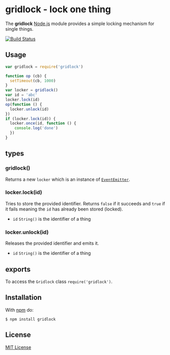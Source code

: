 
# gridlock - lock one thing

The **gridlock** [Node.js](http://nodejs.org/) module provides a simple locking mechanism for single things.

[![Build Status](https://secure.travis-ci.org/michaelnisi/gridlock.svg)](http://travis-ci.org/michaelnisi/gridlock)

## Usage

```js
var gridlock = require('gridlock')

function op (cb) {
  setTimeout(cb, 1000)
}
var locker = gridlock()
var id = 'abc'
locker.lock(id)
op(function () {
  locker.unlock(id)
})
if (locker.lock(id)) {
  locker.once(id, function () {
    console.log('done')
  })
}
```

## types

### gridlock()

Returns a new `locker` which is an instance of [`EventEmitter`](http://nodejs.org/api/events.html#events_class_events_eventemitter).

### locker.lock(id)

Tries to store the provided identifier. Returns `false` if it succeeds and `true` if it fails meaning the `id` has already been stored (locked).

- `id` `String()` is the identifier of a thing

### locker.unlock(id)

Releases the provided identifier and emits it.

- `id` `String()` is the identifier of a thing

## exports

To access the `Gridlock` class `require('gridlock')`.

## Installation

With [npm](https://npmjs.org/package/gridlock) do:

```
$ npm install gridlock
```

## License

[MIT License](https://github.com/michaelnisi/gridlock/blob/master/LICENSE)
